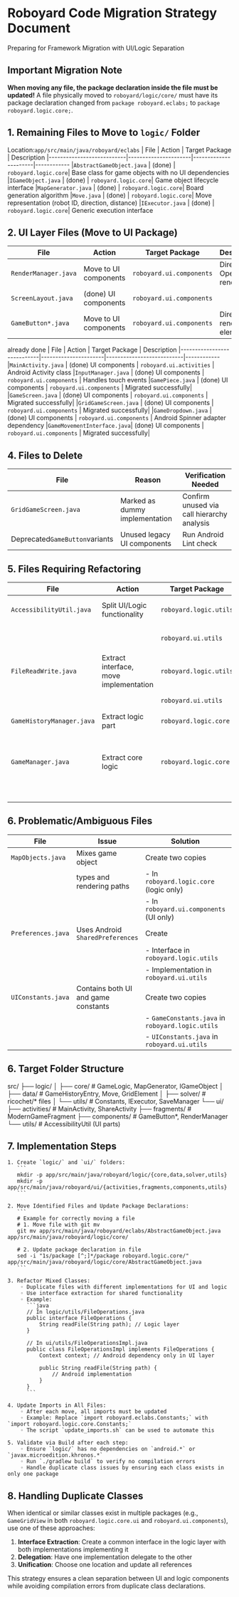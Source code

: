 # Roboyard Code Migration Strategy Document
Preparing for Framework Migration with UI/Logic Separation

## Important Migration Note
**When moving any file, the package declaration inside the file must be updated!**
A file physically moved to `roboyard/logic/core/` must have its package declaration changed from `package roboyard.eclabs;` to `package roboyard.logic.core;`.

## 1. Remaining Files to Move to `logic/` Folder
Location:`app/src/main/java/roboyard/eclabs`
| File                      | Action               | Target Package       | Description
|---------------------------|----------------------|----------------------|------------
|`AbstractGameObject.java`  | (done)               | `roboyard.logic.core`| Base class for game objects with no UI dependencies
|`IGameObject.java`         | (done)               | `roboyard.logic.core`| Game object lifecycle interface
|`MapGenerator.java`        | (done)               | `roboyard.logic.core`| Board generation algorithm
|`Move.java`                | (done)               | `roboyard.logic.core`| Move representation (robot ID, direction, distance)
|`IExecutor.java`           | (done)               | `roboyard.logic.core`| Generic execution interface

## 2. UI Layer Files (Move to UI Package)
| File                       | Action                | Target Package           | Description
|----------------------------|----------------------|---------------------------|------------
|`RenderManager.java`        | Move to UI components | `roboyard.ui.components` | Direct OpenGL ES rendering
|`ScreenLayout.java`         | (done) UI components | `roboyard.ui.components` ||`ScreenLayout.java`         | Move to UI components | `roboyard.ui.components` | Manages UI layout coordinates|
|`GameButton*.java`          | Move to UI components | `roboyard.ui.components` | Directly renders UI elements

already done
| File                       | Action                | Target Package           | Description
|----------------------------|----------------------|---------------------------|------------
|`MainActivity.java`         | (done) UI components | `roboyard.ui.activities` | Android Activity class
|`InputManager.java`         | (done) UI components | `roboyard.ui.components` | Handles touch events
|`GamePiece.java`         | (done) UI components | `roboyard.ui.components` | Migrated successfully|
|`GameScreen.java`         | (done) UI components | `roboyard.ui.components` | Migrated successfully|
|`GridGameScreen.java`         | (done) UI components | `roboyard.ui.components` | Migrated successfully|
|`GameDropdown.java`         | (done)  UI components | `roboyard.ui.components` | Android Spinner adapter dependency
|`GameMovementInterface.java`| (done) UI components | `roboyard.ui.components` | Migrated successfully|


## 4. Files to Delete
| File                             | Reason                         | Verification Needed |
|----------------------------------|--------------------------------|---------------------|
|`GridGameScreen.java`             | Marked as dummy implementation | Confirm unused via call hierarchy analysis |
| Deprecated`GameButton`variants   | Unused legacy UI components    | Run Android Lint check |

## 5. Files Requiring Refactoring
| File                      | Action                               | Target Package            | Description
|---------------------------|--------------------------------------|---------------------------|------------
|`AccessibilityUtil.java`   | Split UI/Logic functionality         | `roboyard.logic.utils`    | Keep `isScreenReaderActive()` in logic layer
|                           |                                      | `roboyard.ui.utils`       | Move `announceForAccessibility()` to UI layer
|`FileReadWrite.java`       | Extract interface, move implementation| `roboyard.logic.utils`   | Extract generic I/O methods to interface
|                           |                                      | `roboyard.ui.utils`       | Keep Android-specific methods in UI
|`GameHistoryManager.java`  | Extract logic part                   | `roboyard.logic.core`     | Move JSON serialization logic to logic layer
|                           |                                      |                           | Keep Activity-dependent methods in UI
|`GameManager.java`         | Extract core logic                   | `roboyard.logic.core`     | Extract `GameStateManager` to handle game rules/state
|                           |                                      |                           | Keep UI interactions (screen transitions) in original

## 6. Problematic/Ambiguous Files
| File                      | Issue                               | Solution                                | Description 
|---------------------------|-------------------------------------|-----------------------------------------|-------------------------------
|`MapObjects.java`          | Mixes game object                   | Create two copies                       | Contains both data models 
|                           | types and rendering paths           | - In `roboyard.logic.core` (logic only) | and rendering code 
|                           |                                     | - In `roboyard.ui.components` (UI only) |  
|`Preferences.java`         | Uses Android `SharedPreferences`    | Create                                  | Handles app settings 
|                           |                                     | - Interface in `roboyard.logic.utils`   | with Android dependencies 
|                           |                                     | - Implementation in `roboyard.ui.utils` |  
|`UIConstants.java`         | Contains both UI and game constants | Create two copies | Mix of logical and UI constants 
|                           |                                     | - `GameConstants.java` in `roboyard.logic.utils` 
|                           |                                     | - `UIConstants.java` in `roboyard.ui.utils` 

## 6. Target Folder Structure

src/
├── logic/
│   ├── core/          # GameLogic, MapGenerator, IGameObject
│   ├── data/          # GameHistoryEntry, Move, GridElement
│   ├── solver/        # ricochet/* files
│   └── utils/         # Constants, IExecutor, SaveManager
└── ui/
    ├── activities/    # MainActivity, ShareActivity
    ├── fragments/     # ModernGameFragment
    ├── components/    # GameButton*, RenderManager
    └── utils/         # AccessibilityUtil (UI parts)

## 7. Implementation Steps
    1. Create `logic/` and `ui/` folders:
       ```
       mkdir -p app/src/main/java/roboyard/logic/{core,data,solver,utils}
       mkdir -p app/src/main/java/roboyard/ui/{activities,fragments,components,utils}
       ```
       
    2. Move Identified Files and Update Package Declarations:
       ```
       # Example for correctly moving a file
       # 1. Move file with git mv
       git mv app/src/main/java/roboyard/eclabs/AbstractGameObject.java app/src/main/java/roboyard/logic/core/
       
       # 2. Update package declaration in file
       sed -i "1s/package [^;]*/package roboyard.logic.core/" app/src/main/java/roboyard/logic/core/AbstractGameObject.java
       ```

    3. Refactor Mixed Classes:
        ◦ Duplicate files with different implementations for UI and logic
        ◦ Use interface extraction for shared functionality
        ◦ Example:
          ```java
          // In logic/utils/FileOperations.java
          public interface FileOperations {
              String readFile(String path); // Logic layer
          }
          
          // In ui/utils/FileOperationsImpl.java
          public class FileOperationsImpl implements FileOperations {
              Context context; // Android dependency only in UI layer
              
              public String readFile(String path) {
                  // Android implementation
              }
          }
          ```

    4. Update Imports in All Files:
        ◦ After each move, all imports must be updated
        ◦ Example: Replace `import roboyard.eclabs.Constants;` with `import roboyard.logic.core.Constants;`
        ◦ The script `update_imports.sh` can be used to automate this

    5. Validate via Build after each step:
        ◦ Ensure `logic/` has no dependencies on `android.*` or `javax.microedition.khronos.*`
        ◦ Run `./gradlew build` to verify no compilation errors
        ◦ Handle duplicate class issues by ensuring each class exists in only one package

## 8. Handling Duplicate Classes
When identical or similar classes exist in multiple packages (e.g., `GameGridView` in both `roboyard.logic.core.ui` and `roboyard.ui.components`), use one of these approaches:

1. **Interface Extraction**: Create a common interface in the logic layer with both implementations implementing it
2. **Delegation**: Have one implementation delegate to the other
3. **Unification**: Choose one location and update all references

This strategy ensures a clean separation between UI and logic components while avoiding compilation errors from duplicate class declarations.
